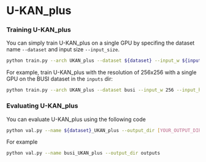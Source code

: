 # U-KAN_plus

### Training U-KAN_plus

You can simply train U-KAN_plus on a single GPU by specifing the dataset name ```--dataset``` and input size ```--input_size```.

```bash
python train.py --arch UKAN_plus --dataset ${dataset} --input_w ${input_size} --input_h ${input_size} --name ${dataset}_UKAN_plus  --data_dir [YOUR_DATA_DIR]
```

For example, train U-KAN_plus with the resolution of 256x256 with a single GPU on the BUSI dataset in the ```inputs``` dir:

```bash
python train.py --arch UKAN_plus --dataset busi --input_w 256 --input_h 256 --name busi_UKAN_plus  --data_dir ./inputs
```

### Evaluating U-KAN_plus

You can evaluate U-KAN_plus using the following code

```bash
python val.py --name ${dataset}_UKAN_plus --output_dir [YOUR_OUTPUT_DIR] 
```

For example

```bash
python val.py --name busi_UKAN_plus --output_dir outputs
```

